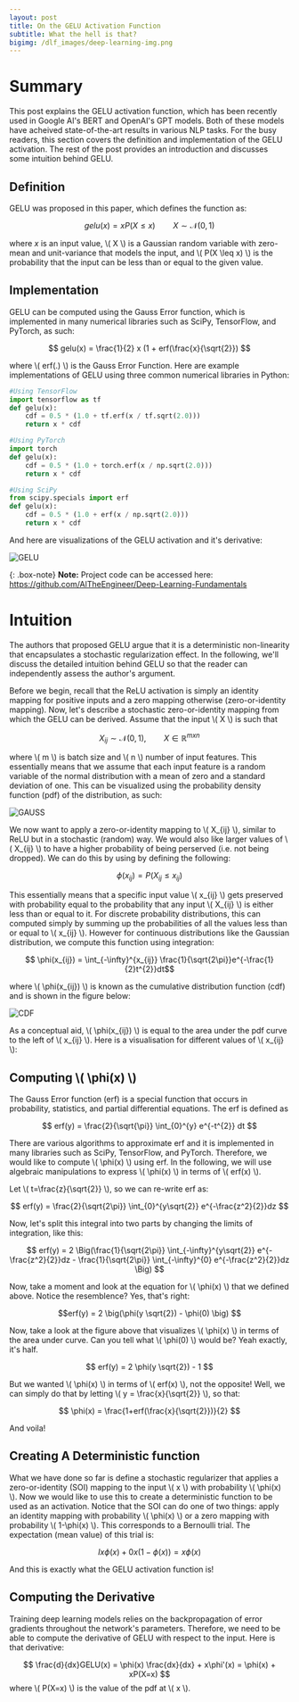 ```yaml
---
layout: post
title: On the GELU Activation Function
subtitle: What the hell is that?
bigimg: /dlf_images/deep-learning-img.png
---
```


<script type="text/javascript" async
  src="https://cdnjs.cloudflare.com/ajax/libs/mathjax/2.7.4/MathJax.js?config=TeX-MML-AM_CHTML">
</script>

Summary
============================

This post explains the GELU activation function, which has been recently used in Google AI's BERT and OpenAI's GPT models. 
Both of these models have acheived state-of-the-art results in various NLP tasks. For the busy readers, this section 
covers the definition and implementation of the GELU activation. The rest of the post provides an introduction 
and discusses some intuition behind GELU. 

## Definition

GELU was proposed in this paper, which defines the function as:

$$ gelu(x) = x P(X \leq x) \qquad X \sim \mathcal{N}(0, 1) $$

where $x$ is an input value, \\( X \\) is a Gaussian random variable with zero-mean and unit-variance that models the input, 
and \\( P(X \leq x) \\) is the probability that the input can be less than or equal to the given value. 

## Implementation

GELU can be computed using the Gauss Error function, which is implemented in many numerical libraries such as SciPy, 
TensorFlow, and PyTorch, as such:

$$ gelu(x) = \frac{1}{2} x (1 + erf(\frac{x}{\sqrt{2}}) $$

where \\( erf(.) \\) is the Gauss Error Function. Here are example implementations of GELU using three common numerical 
libraries in Python:


```python
#Using TensorFlow
import tensorflow as tf
def gelu(x):
    cdf = 0.5 * (1.0 + tf.erf(x / tf.sqrt(2.0)))
    return x * cdf
```
```python
#Using PyTorch
import torch
def gelu(x):
    cdf = 0.5 * (1.0 + torch.erf(x / np.sqrt(2.0)))
    return x * cdf
```
```python
#Using SciPy
from scipy.specials import erf
def gelu(x):
    cdf = 0.5 * (1.0 + erf(x / np.sqrt(2.0)))
    return x * cdf
```
And here are visualizations of the GELU activation and it's derivative:

   ![GELU](/gelu_imgs/gelu_viz-1.png)

{: .box-note}
**Note:** Project code can be accessed here: <https://github.com/AlTheEngineer/Deep-Learning-Fundamentals>

Intuition
============================
The authors that proposed GELU argue that it is a deterministic non-linearity that encapsulates a stochastic 
regularization effect. In the following, we'll discuss the detailed intuition behind GELU so that the reader 
can independently assess the author's argument. 

Before we begin, recall that the ReLU activation is simply an identity mapping for positive inputs and a zero mapping 
otherwise (zero-or-identity mapping). Now, let's describe a stochastic zero-or-identity mapping from which 
the GELU can be derived. Assume that the input \\( X \\) is such that

$$ X_{ij} \sim \mathcal{N}(0,1), \qquad X \in \mathbb{R}^{mxn}$$
    
where \\( m \\) is batch size and \\( n \\) number of input features. This essentially means that we assume that each input 
feature is a random variable of the normal distribution with a mean of zero and a standard deviation of one. This 
can be visualized using the probability density function (pdf) of the distribution, as such:

   ![GAUSS](/gelu_imgs/gauss_pdf.png)

We now want to apply a zero-or-identity mapping to \\( X_{ij} \\), similar to ReLU but in a stochastic (random) way. We would also
like larger values of \\( X_{ij} \\) to have a higher probability of being perserved (i.e. not being dropped). We can do 
this by using by defining the following:

$$\phi(x_{ij}) = P(X_{ij} \leq x_{ij}) $$

This essentially means that a specific input value \\( x_{ij} \\) gets preserved with probability equal to the probability 
that any input \\( X_{ij} \\) is either less than or equal to it. For discrete probability distributions, 
this can computed simply by summing up the probabilities of all the values less than or equal to \\( x_{ij} \\). 
However for continuous distributions like the Gaussian distribution, we compute this function using integration:

$$ \phi(x_{ij}) = \int_{-\infty}^{x_{ij}} \frac{1}{\sqrt{2\pi}}e^{-\frac{1}{2}t^{2}}dt$$

where \\( \phi(x_{ij}) \\) is known as the cumulative distribution function (cdf) and is shown in the figure below:

   ![CDF](/gelu_imgs/gauss_cdf.png)

As a conceptual aid, \\( \phi(x_{ij}) \\) is equal to the area under the pdf curve to the left of \\( x_{ij} \\). Here is 
a visualisation for different values of \\( x_{ij} \\):

## Computing \\( \phi(x) \\)
The Gauss Error function (erf) is a special function that occurs in probability, statistics, and partial differential equations. The erf is defined as

$$ erf(y) = \frac{2}{\sqrt{\pi}} \int_{0}^{y} e^{-t^{2}} dt $$

There are various algorithms to approximate erf and it is implemented in many libraries such as SciPy, 
TensorFlow, and PyTorch. Therefore, we would like to compute \\( \phi(x) \\) using erf. In the following, we will use 
algebraic manipulations to express \\( \phi(x) \\) in terms of \\( erf(x) \\). 

Let \\( t=\frac{z}{\sqrt{2}} \\), so we can re-write erf as:

$$ erf(y) = \frac{2}{\sqrt{2\pi}} \int_{0}^{y\sqrt{2}} e^{-\frac{z^2}{2}}dz $$

Now, let's split this integral into two parts by changing the limits of integration, like this:

$$ erf(y) = 2 \Big(\frac{1}{\sqrt{2\pi}} \int_{-\infty}^{y\sqrt{2}} e^{-\frac{z^2}{2}}dz - 
\frac{1}{\sqrt{2\pi}} \int_{-\infty}^{0} e^{-\frac{z^2}{2}}dz \Big) $$

Now, take a moment and look at the equation for \\( \phi(x) \\) that we defined above. Notice the resemblence? Yes, that's right:

$$erf(y) = 2 \big(\phi(y \sqrt{2}) - \phi(0) \big) $$

Now, take a look at the figure above that visualizes \\( \phi(x) \\) in terms of the area under curve. 
Can you tell what \\( \phi(0) \\) would be? Yeah exactly, it's half.

$$ erf(y) = 2 \phi(y \sqrt{2}) - 1 $$

But we wanted \\( \phi(x) \\) in terms of \\( erf(x) \\), not the opposite! Well, we can simply do that 
by letting \\( y = \frac{x}{\sqrt{2}} \\), so that:

$$ \phi(x) = \frac{1+erf(\frac{x}{\sqrt{2}})}{2} $$

And voila! 

## Creating A Deterministic function

What we have done so far is define a stochastic regularizer that applies a zero-or-identity (SOI) mapping to 
the input \\( x \\) with probability \\( \phi(x) \\). Now we would like to use this to create a deterministic function 
to be used as an activation. Notice that the SOI can do one of two things: apply an identity mapping with 
probability \\( \phi(x) \\) or a zero mapping with probability \\( 1-\phi(x) \\). This corresponds to a Bernoulli trial. 
The expectation (mean value) of this trial is:

$$ Ix\phi(x) + 0x(1 - \phi(x)) = x\phi(x) $$

And this is exactly what the GELU activation function is!

## Computing the Derivative

Training deep learning models relies on the backpropagation of error gradients throughout the network's parameters. 
Therefore, we need to be able to compute the derivative of GELU with respect to the input. Here is that derivative:

$$ \frac{d}{dx}GELU(x) = \phi(x) \frac{dx}{dx} + x\phi'(x) = \phi(x) + xP(X=x) $$
where \\( P(X=x) \\) is the value of the pdf at \\( x \\). 
